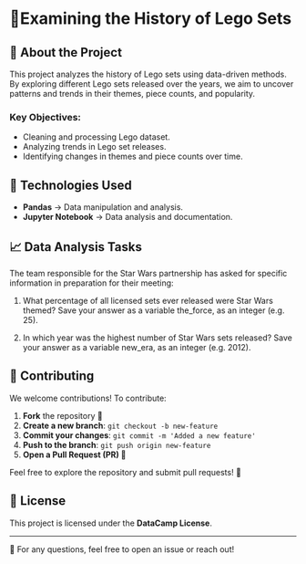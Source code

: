 #  🧱Examining the History of Lego Sets

## 🚀 About the Project

This project analyzes the history of Lego sets using data-driven methods. By exploring different Lego sets released over the years, we aim to uncover patterns and trends in their themes, piece counts, and popularity.

### Key Objectives:
- Cleaning and processing Lego dataset.
- Analyzing trends in Lego set releases.
- Identifying changes in themes and piece counts over time.

## 🔧 Technologies Used

- **Pandas** → Data manipulation and analysis.
- **Jupyter Notebook** → Data analysis and documentation.

## 📈 Data Analysis Tasks
The team responsible for the Star Wars partnership has asked for specific information in preparation for their meeting:

1. What percentage of all licensed sets ever released were Star Wars themed? Save your answer as a variable the_force, as an integer (e.g. 25).

2. In which year was the highest number of Star Wars sets released? Save your answer as a variable new_era, as an integer (e.g. 2012).

## 📢 Contributing

We welcome contributions! To contribute:

1. **Fork** the repository 🍴
2. **Create a new branch**: `git checkout -b new-feature`
3. **Commit your changes**: `git commit -m 'Added a new feature'`
4. **Push to the branch**: `git push origin new-feature`
5. **Open a Pull Request (PR) 🚀**

Feel free to explore the repository and submit pull requests! 🎯

## 📜 License

This project is licensed under the **DataCamp License**.

---

📧 For any questions, feel free to open an issue or reach out!

